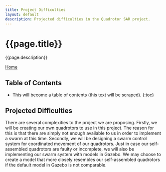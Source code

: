 ```yaml
---
title: Project Difficulties
layout: default
description: Projected difficulties in the Quadrotor SAR project.
---
```


# {{page.title}}

{{page.description}}

[Home](https://ece595project.github.io/quadrotor/)

## Table of Contents

* This will become a table of contents (this text will be scraped).
{:toc}

## Projected Difficulties

There are several complexities to the project we are proposing. Firstly, we will be creating our own quadrotors to use in this project. The reason for this is that there are simply not enough available to us in order to implement a swarm at this time. Secondly, we will be designing a swarm control system for coordinated movement of our quadrotors. Just in case our self-assembled quadrotors are faulty or incomplete, we will also be implementing our swarm system with models in Gazebo. We may choose to create a model that more closely resembles our self-assembled quadrotors if the default model in Gazebo is not comparable.
